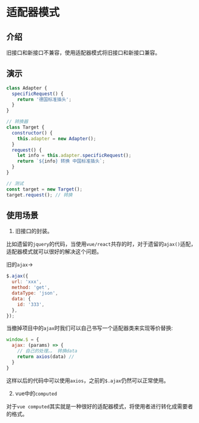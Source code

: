# 适配器模式

## 介绍

旧接口和新接口不兼容，使用适配器模式将旧接口和新接口兼容。

## 演示

```js
class Adapter {
  specificRequest() {
    return '德国标准插头';
  }
}

// 转换器
class Target {
  constructor() {
    this.adapter = new Adapter();
  }
  request() {
    let info = this.adapter.specificRequest();
    return `${info} 转换 中国标准插头`;
  }
}

// 测试
const target = new Target();
target.request(); // 转换
```

## 使用场景

1. 旧接口的封装。

比如遗留的`jquery`的代码，当使用`vue/react`共存的时，对于遗留的`ajax()`适配，适配器模式就可以很好的解决这个问题。

旧的`ajax`->

```js
$.ajax({
  url: 'xxx',
  method: 'get',
  dataType: 'json',
  data: {
    id: '333',
  },
});
```
当撤掉项目中的`ajax`时我们可以自己书写一个适配器类来实现等价替换:
```js
window.$ = {
  ajax: (params) => {
    // 自己的处理。。 转换data
    return axios(data) //
  }
}
```
这样以后的代码中可以使用`axios`，之前的`$.ajax`仍然可以正常使用。

2. vue中的`computed`

对于`vue computed`其实就是一种很好的适配器模式，将使用者进行转化成需要者的格式。
